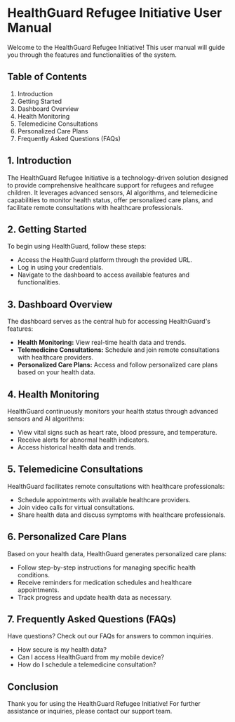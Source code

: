 # HealthGuard Refugee Initiative User Manual

Welcome to the HealthGuard Refugee Initiative! This user manual will guide you through the features and functionalities of the system.

## Table of Contents

1. Introduction
2. Getting Started
3. Dashboard Overview
4. Health Monitoring
5. Telemedicine Consultations
6. Personalized Care Plans
7. Frequently Asked Questions (FAQs)

## 1. Introduction

The HealthGuard Refugee Initiative is a technology-driven solution designed to provide comprehensive healthcare support for refugees and refugee children. It leverages advanced sensors, AI algorithms, and telemedicine capabilities to monitor health status, offer personalized care plans, and facilitate remote consultations with healthcare professionals.

## 2. Getting Started

To begin using HealthGuard, follow these steps:

- Access the HealthGuard platform through the provided URL.
- Log in using your credentials.
- Navigate to the dashboard to access available features and functionalities.

## 3. Dashboard Overview

The dashboard serves as the central hub for accessing HealthGuard's features:

- **Health Monitoring:** View real-time health data and trends.
- **Telemedicine Consultations:** Schedule and join remote consultations with healthcare providers.
- **Personalized Care Plans:** Access and follow personalized care plans based on your health data.

## 4. Health Monitoring

HealthGuard continuously monitors your health status through advanced sensors and AI algorithms:

- View vital signs such as heart rate, blood pressure, and temperature.
- Receive alerts for abnormal health indicators.
- Access historical health data and trends.

## 5. Telemedicine Consultations

HealthGuard facilitates remote consultations with healthcare professionals:

- Schedule appointments with available healthcare providers.
- Join video calls for virtual consultations.
- Share health data and discuss symptoms with healthcare professionals.

## 6. Personalized Care Plans

Based on your health data, HealthGuard generates personalized care plans:

- Follow step-by-step instructions for managing specific health conditions.
- Receive reminders for medication schedules and healthcare appointments.
- Track progress and update health data as necessary.

## 7. Frequently Asked Questions (FAQs)

Have questions? Check out our FAQs for answers to common inquiries.

- How secure is my health data?
- Can I access HealthGuard from my mobile device?
- How do I schedule a telemedicine consultation?

## Conclusion

Thank you for using the HealthGuard Refugee Initiative! For further assistance or inquiries, please contact our support team.

